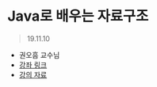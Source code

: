 # Java로 배우는 자료구조
> 19.11.10

- 권오흠 교수님
- [강좌 링크](https://www.youtube.com/watch?v=FIHJ1-HaWy4&list=PL52K_8WQO5oWz_LYm3xg23m5q9qJXoE4n&index=2)
- [강의 자료](http://alg.pknu.ac.kr/t/2016-2017-java/342)
